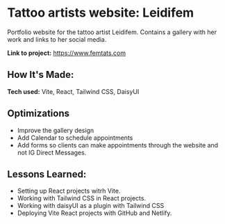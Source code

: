 
# Tattoo artists website: Leidifem 
Portfolio website for the tattoo artist Leidifem. Contains a gallery with her work
and links to her social media.

**Link to project:** https://www.femtats.com

## How It's Made:

**Tech used:** Vite, React, Tailwind CSS, DaisyUI

## Optimizations
- Improve the gallery design 
- Add Calendar to schedule appointments
- Add forms so clients can make appointments through the website and not IG Direct Messages.

## Lessons Learned:
- Setting up React projects witrh Vite.
- Working with Tailwind CSS in React projects.
- Working with daisyUI as a plugin with Tailwind CSS
- Deploying Vite React projects with GitHub and Netlify.

